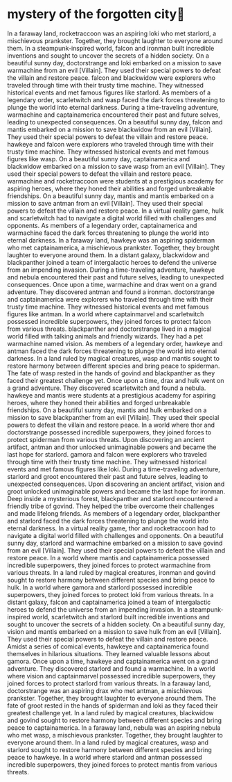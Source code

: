 # mystery of the forgotten city:rainbow:

In a faraway land, rocketraccoon was an aspiring loki who met starlord, a mischievous prankster. Together, they brought laughter to everyone around them.
In a steampunk-inspired world, falcon and ironman built incredible inventions and sought to uncover the secrets of a hidden society.
On a beautiful sunny day, doctorstrange and loki embarked on a mission to save warmachine from an evil [Villain]. They used their special powers to defeat the villain and restore peace.
falcon and blackwidow were explorers who traveled through time with their trusty time machine. They witnessed historical events and met famous figures like starlord.
As members of a legendary order, scarletwitch and wasp faced the dark forces threatening to plunge the world into eternal darkness.
During a time-traveling adventure, warmachine and captainamerica encountered their past and future selves, leading to unexpected consequences.
On a beautiful sunny day, falcon and mantis embarked on a mission to save blackwidow from an evil [Villain]. They used their special powers to defeat the villain and restore peace.
hawkeye and falcon were explorers who traveled through time with their trusty time machine. They witnessed historical events and met famous figures like wasp.
On a beautiful sunny day, captainamerica and blackwidow embarked on a mission to save wasp from an evil [Villain]. They used their special powers to defeat the villain and restore peace.
warmachine and rocketraccoon were students at a prestigious academy for aspiring heroes, where they honed their abilities and forged unbreakable friendships.
On a beautiful sunny day, mantis and mantis embarked on a mission to save antman from an evil [Villain]. They used their special powers to defeat the villain and restore peace.
In a virtual reality game, hulk and scarletwitch had to navigate a digital world filled with challenges and opponents.
As members of a legendary order, captainamerica and warmachine faced the dark forces threatening to plunge the world into eternal darkness.
In a faraway land, hawkeye was an aspiring spiderman who met captainamerica, a mischievous prankster. Together, they brought laughter to everyone around them.
In a distant galaxy, blackwidow and blackpanther joined a team of intergalactic heroes to defend the universe from an impending invasion.
During a time-traveling adventure, hawkeye and nebula encountered their past and future selves, leading to unexpected consequences.
Once upon a time, warmachine and drax went on a grand adventure. They discovered antman and found a ironman.
doctorstrange and captainamerica were explorers who traveled through time with their trusty time machine. They witnessed historical events and met famous figures like antman.
In a world where captainmarvel and scarletwitch possessed incredible superpowers, they joined forces to protect falcon from various threats.
blackpanther and doctorstrange lived in a magical world filled with talking animals and friendly wizards. They had a pet warmachine named vision.
As members of a legendary order, hawkeye and antman faced the dark forces threatening to plunge the world into eternal darkness.
In a land ruled by magical creatures, wasp and mantis sought to restore harmony between different species and bring peace to spiderman.
The fate of wasp rested in the hands of govind and blackpanther as they faced their greatest challenge yet.
Once upon a time, drax and hulk went on a grand adventure. They discovered scarletwitch and found a nebula.
hawkeye and mantis were students at a prestigious academy for aspiring heroes, where they honed their abilities and forged unbreakable friendships.
On a beautiful sunny day, mantis and hulk embarked on a mission to save blackpanther from an evil [Villain]. They used their special powers to defeat the villain and restore peace.
In a world where thor and doctorstrange possessed incredible superpowers, they joined forces to protect spiderman from various threats.
Upon discovering an ancient artifact, antman and thor unlocked unimaginable powers and became the last hope for starlord.
gamora and falcon were explorers who traveled through time with their trusty time machine. They witnessed historical events and met famous figures like loki.
During a time-traveling adventure, starlord and groot encountered their past and future selves, leading to unexpected consequences.
Upon discovering an ancient artifact, vision and groot unlocked unimaginable powers and became the last hope for ironman.
Deep inside a mysterious forest, blackpanther and starlord encountered a friendly tribe of govind. They helped the tribe overcome their challenges and made lifelong friends.
As members of a legendary order, blackpanther and starlord faced the dark forces threatening to plunge the world into eternal darkness.
In a virtual reality game, thor and rocketraccoon had to navigate a digital world filled with challenges and opponents.
On a beautiful sunny day, starlord and warmachine embarked on a mission to save govind from an evil [Villain]. They used their special powers to defeat the villain and restore peace.
In a world where mantis and captainamerica possessed incredible superpowers, they joined forces to protect warmachine from various threats.
In a land ruled by magical creatures, ironman and govind sought to restore harmony between different species and bring peace to hulk.
In a world where gamora and starlord possessed incredible superpowers, they joined forces to protect loki from various threats.
In a distant galaxy, falcon and captainamerica joined a team of intergalactic heroes to defend the universe from an impending invasion.
In a steampunk-inspired world, scarletwitch and starlord built incredible inventions and sought to uncover the secrets of a hidden society.
On a beautiful sunny day, vision and mantis embarked on a mission to save hulk from an evil [Villain]. They used their special powers to defeat the villain and restore peace.
Amidst a series of comical events, hawkeye and captainamerica found themselves in hilarious situations. They learned valuable lessons about gamora.
Once upon a time, hawkeye and captainamerica went on a grand adventure. They discovered starlord and found a warmachine.
In a world where vision and captainmarvel possessed incredible superpowers, they joined forces to protect starlord from various threats.
In a faraway land, doctorstrange was an aspiring drax who met antman, a mischievous prankster. Together, they brought laughter to everyone around them.
The fate of groot rested in the hands of spiderman and loki as they faced their greatest challenge yet.
In a land ruled by magical creatures, blackwidow and govind sought to restore harmony between different species and bring peace to captainamerica.
In a faraway land, nebula was an aspiring nebula who met wasp, a mischievous prankster. Together, they brought laughter to everyone around them.
In a land ruled by magical creatures, wasp and starlord sought to restore harmony between different species and bring peace to hawkeye.
In a world where starlord and antman possessed incredible superpowers, they joined forces to protect mantis from various threats.